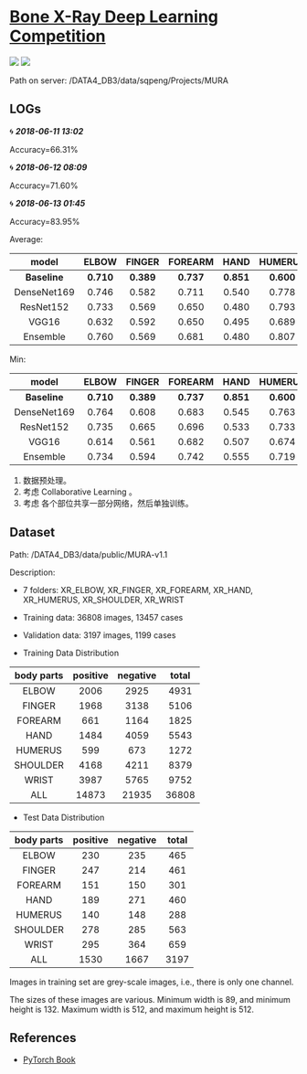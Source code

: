 # [Bone X-Ray Deep Learning Competition](https://stanfordmlgroup.github.io/competitions/mura/)

[![](https://img.shields.io/badge/language-python-blue.svg)](https://www.python.org/)
[![](https://img.shields.io/badge/framework-pytorch-blue.svg)](https://pytorch.org/)

Path on server: /DATA4_DB3/data/sqpeng/Projects/MURA

## LOGs

🌀 ***2018-06-11 13:02***

Accuracy=66.31%

🌀 ***2018-06-12 08:09***

Accuracy=71.60%

🌀 ***2018-06-13 01:45***

Accuracy=83.95%



Average:

|    model     |   ELBOW   |  FINGER   |  FOREARM  |   HAND    |  HUMERUS  | SHOULDER  |   WRIST   |  AVERAGE  |
| :----------: | :-------: | :-------: | :-------: | :-------: | :-------: | :-------: | :-------: | :-------: |
| **Baseline** | **0.710** | **0.389** | **0.737** | **0.851** | **0.600** | **0.729** | **0.931** | **0.705** |
| DenseNet169  |   0.746   |   0.582   |   0.711   |   0.540   |   0.778   |   0.576   |   0.701   |   0.662   |
|  ResNet152   |   0.733   |   0.569   |   0.650   |   0.480   |   0.793   |   0.576   |   0.710   |   0.644   |
|    VGG16     |   0.632   |   0.592   |   0.650   |   0.495   |   0.689   |   0.566   |   0.742   |   0.624   |
|   Ensemble   |   0.760   |   0.569   |   0.681   |   0.480   |   0.807   |   0.586   |   0.729   |   0.659   |



Min:

|    model     |   ELBOW   |  FINGER   |  FOREARM  |   HAND    |  HUMERUS  | SHOULDER  |   WRIST   |  AVERAGE  |
| :----------: | :-------: | :-------: | :-------: | :-------: | :-------: | :-------: | :-------: | :-------: |
| **Baseline** | **0.710** | **0.389** | **0.737** | **0.851** | **0.600** | **0.729** | **0.931** | **0.705** |
| DenseNet169  |   0.764   |   0.608   |   0.683   |   0.545   |   0.763   |   0.579   |   0.770   |   0.673   |
|  ResNet152   |   0.735   |   0.665   |   0.696   |   0.533   |   0.733   |   0.557   |   0.714   |   0.662   |
|    VGG16     |   0.614   |   0.561   |   0.682   |   0.507   |   0.674   |   0.518   |   0.712   |   0.610   |
|   Ensemble   |   0.734   |   0.594   |   0.742   |   0.555   |   0.719   |   0.578   |   0.750   |   0.667   |



1. 数据预处理。
2. 考虑 Collaborative Learning 。
3. 考虑 各个部位共享一部分网络，然后单独训练。



## Dataset

Path: /DATA4_DB3/data/public/MURA-v1.1

Description:

* 7 folders: XR_ELBOW, XR_FINGER, XR_FOREARM, XR_HAND, XR_HUMERUS, XR_SHOULDER, XR_WRIST

* Training data: 36808 images, 13457 cases

* Validation data: 3197 images, 1199 cases

* Training Data Distribution

|  body parts  | positive | negative | total  |
| :----------: | :------: | :------: | :---:  |
| ELBOW        |  2006    |  2925    |  4931  |
| FINGER       |  1968    |  3138    |  5106  |
| FOREARM      |  661     |  1164    |  1825  |
| HAND         |  1484    |  4059    |  5543  |
| HUMERUS      |  599     |  673     |  1272  |
| SHOULDER     |  4168    |  4211    |  8379  |
| WRIST        |  3987    |  5765    |  9752  |
| ALL          |  14873   |  21935   |  36808 |

* Test Data Distribution

|  body parts  | positive | negative | total  |
| :----------: | :------: | :------: | :---:  |
| ELBOW        |  230     |  235     |  465   |
| FINGER       |  247     |  214     |  461   |
| FOREARM      |  151     |  150     |  301   |
| HAND         |  189     |  271     |  460   |
| HUMERUS      |  140     |  148     |  288   |
| SHOULDER     |  278     |  285     |  563   |
| WRIST        |  295     |  364     |  659   |
| ALL          |  1530    |  1667    |  3197  |

Images in training set are grey-scale images, i.e., there is only one channel.

The sizes of these images are various. Minimum width is 89, and minimum height is 132. Maximum width is 512, and maximum height is 512.


## References

* [PyTorch Book](https://github.com/chenyuntc/pytorch-book)

